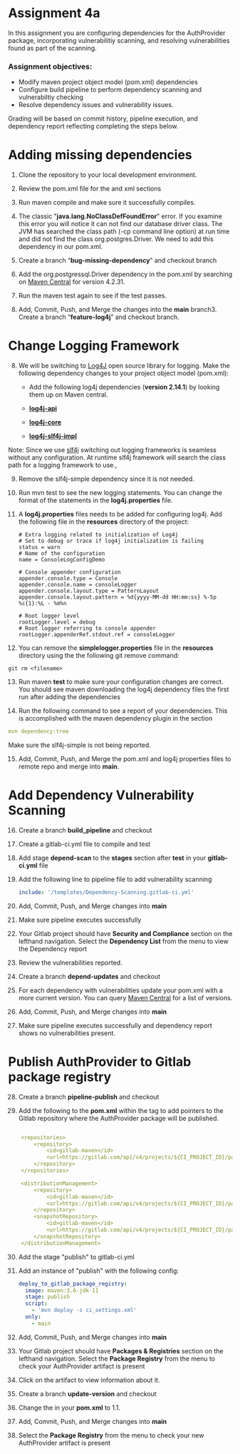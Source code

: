 # Assignment 4a

In this assignment you are configuring dependencies for the AuthProvider package, incorporating vulnerabilitiy scanning, and resolving vulnerabilities found as part of the scanning.  

### Assignment objectives:
- Modify maven project object model (pom.xml) dependencies
- Configure build pipeline to perform dependency scanning and vulnerabiltiy checking
- Resolve dependency issues and vulnerability issues.


Grading will be based on commit history, pipeline execution, and dependency report  reflecting completing the steps below.

# Adding missing dependencies

1. Clone the repository to your local development environment.


2. Review the pom.xml file for the <dependencies> and <plugin> xml sections

3. Run maven compile and make sure it successfully compiles.


4. The classic "**java.lang.NoClassDefFoundError**" error.  If you examine this error you will notice it can not find our database driver class.  The JVM has searched the class path (-cp command line option) at run time and did not find the class org.postgres.Driver. We need to add this dependency in our pom.xml.


4. Create a branch “**bug-missing-dependency**” and checkout branch


5. Add the org.postgressql.Driver dependency in the pom.xml by searching on [Maven Central](https://mvnrepository.com/) for version 4.2.31.


6. Run the maven test again to see if the test passes.


7. Add, Commit, Push, and Merge the changes into the **main** branch3. Create a branch “**feature-log4j**” and checkout branch.

# Change Logging Framework


8. We will be switching to [Log4J]() open source library for logging.  Make the following dependency changes to your project object model (pom.xml): 

    - Add the following log4j dependencies (**version 2.14.1**) by looking them up on Maven central.

     - [**log4j-api**](https://mvnrepository.com/artifact/org.apache.logging.log4j/log4j-api)
     - [**log4j-core**](https://mvnrepository.com/artifact/org.apache.logging.log4j/log4j-core)
     - [**log4j-slf4j-impl**](https://mvnrepository.com/artifact/org.apache.logging.log4j/log4j-slf4j-impl)
 

Note: Since we use [slf4j](https://logging.apache.org/log4j/2.x/) switching out logging frameworks is seamless without any configuration.  At runtime slf4j framework will search the class path for a logging framework to use.,

9. Remove the slf4j-simple dependency since it is not needed.


10. Run mvn test to see the new logging statements. You can change the format of the statements in the **log4j.properties** file.


11. A **log4j.properties** files needs to be added for configuring log4j.  Add the following file in the **resources** directory of the project:
    ```properties
    # Extra logging related to initialization of Log4j
    # Set to debug or trace if log4j initialization is failing
    status = warn
    # Name of the configuration
    name = ConsoleLogConfigDemo
    
    # Console appender configuration
    appender.console.type = Console
    appender.console.name = consoleLogger
    appender.console.layout.type = PatternLayout
    appender.console.layout.pattern = %d{yyyy-MM-dd HH:mm:ss} %-5p %c{1}:%L - %m%n
    
    # Root logger level
    rootLogger.level = debug
    # Root logger referring to console appender
    rootLogger.appenderRef.stdout.ref = consoleLogger
    ``` 
12. You can remove the **simplelogger.properties** file in the **resources** directory using the the following git remove command:
```
git rm <filename>
```  

13. Run maven **test** to make sure your configuration changes are correct.  You should see maven downloading the log4j dependency files the first run after adding the dependencies


14. Run the following command to see a report of your dependencies.  This is accomplished with the maven dependency plugin in the **<plugins>** section
```yaml
mvn dependency:tree
```

Make sure the slf4j-simple is not being reported.

15. Add, Commit, Push, and Merge the pom.xml and log4j properties files to remote repo and merge into **main**.


# Add Dependency Vulnerability Scanning

16. Create a branch **build_pipeline** and checkout


17. Create a gitlab-ci.yml file to compile and test 

18. Add stage **depend-scan** to the **stages** section after **test** in your **gitlab-ci.yml** file

19. Add the following line to pipeline file to add vulnerability scanning
    ```yaml
    include: '/templates/Dependency-Scanning.gitlab-ci.yml'
    ```
    

20. Add, Commit, Push, and Merge changes into **main**


21. Make sure pipeline executes successfully


22. Your Gitlab project should have **Security and Compliance** section on the lefthand navigation.  Select the **Dependency List** from the menu to view the Dependency report


23. Review the vulnerabilities reported.  


24. Create a branch **depend-updates** and checkout


25. For each dependency with vulnerabilities update your pom.xml with a more current version.  You can query [Maven Central](https://mvnrepository.com/) for a list of versions.


26. Add, Commit, Push, and Merge changes into **main**


27. Make sure pipeline executes successfully and dependency  report shows no vulnerabilities present.


# Publish AuthProvider to Gitlab package registry

28. Create a branch **pipeline-publish** and checkout


29. Add the following to the **pom.xml** within the **<project>** tag to add pointers to the Gitlab repository where the AuthProvider package will be published.
```yaml

    <repositories>
        <repository>
            <id>gitlab-maven</id>
            <url>https://gitlab.com/api/v4/projects/${CI_PROJECT_ID}/packages/maven</url>
        </repository>
    </repositories>

    <distributionManagement>
        <repository>
            <id>gitlab-maven</id>
            <url>https://gitlab.com/api/v4/projects/${CI_PROJECT_ID}/packages/maven</url>
        </repository>
        <snapshotRepository>
            <id>gitlab-maven</id>
            <url>https://gitlab.com/api/v4/projects/${CI_PROJECT_ID}/packages/maven</url>
        </snapshotRepository>
    </distributionManagement>
```
30. Add the stage "publish" to gitlab-ci.yml


31. Add an instance of "publish" with the following config:
    ```yaml
    deploy_to_gitlab_package_registry:
      image: maven:3.6-jdk-11
      stage: publish
      script:
        - 'mvn deploy -s ci_settings.xml'
      only:
        - main
    ```
    

32. Add, Commit, Push, and Merge changes into **main**


33. Your Gitlab project should have **Packages & Registries** section on the lefthand navigation.  Select the **Package Registry** from the menu to check your AuthProvider artifact is present


34. Click on the artifact to view information about it.


35. Create a branch **update-version** and checkout


36. Change the **<version>** in your **pom.xml** to 1.1.  

37. Add, Commit, Push, and Merge changes into **main**


38. Select the **Package Registry** from the menu to check your new AuthProvider artifact is present
